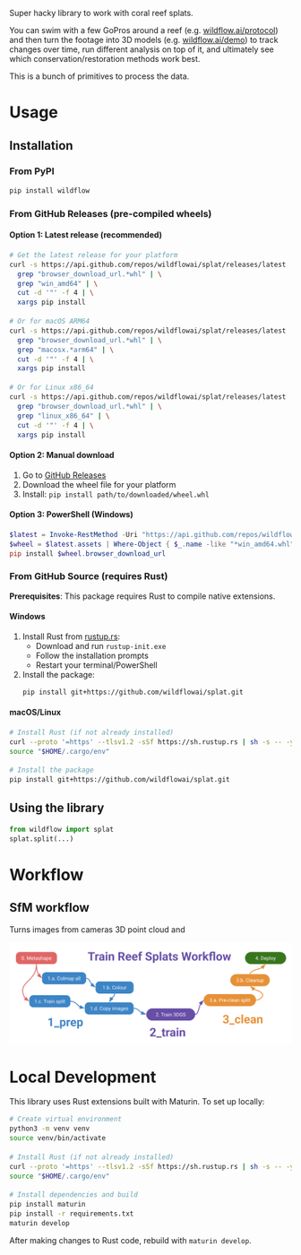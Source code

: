 Super hacky library to work with coral reef splats.

You can swim with a few GoPros around a reef (e.g. [wildflow.ai/protocol](https://wildflow.ai/protocol)) and then turn the footage into 3D models (e.g. [wildflow.ai/demo](https://wildflow.ai/demo)) to track changes over time, run different analysis on top of it, and ultimately see which conservation/restoration methods work best.

This is a bunch of primitives to process the data.

# Usage

## Installation

### From PyPI
```bash
pip install wildflow
```

### From GitHub Releases (pre-compiled wheels)

#### Option 1: Latest release (recommended)
```bash
# Get the latest release for your platform
curl -s https://api.github.com/repos/wildflowai/splat/releases/latest | \
  grep "browser_download_url.*whl" | \
  grep "win_amd64" | \
  cut -d '"' -f 4 | \
  xargs pip install

# Or for macOS ARM64
curl -s https://api.github.com/repos/wildflowai/splat/releases/latest | \
  grep "browser_download_url.*whl" | \
  grep "macosx.*arm64" | \
  cut -d '"' -f 4 | \
  xargs pip install

# Or for Linux x86_64
curl -s https://api.github.com/repos/wildflowai/splat/releases/latest | \
  grep "browser_download_url.*whl" | \
  grep "linux_x86_64" | \
  cut -d '"' -f 4 | \
  xargs pip install
```

#### Option 2: Manual download
1. Go to [GitHub Releases](https://github.com/wildflowai/splat/releases/latest)
2. Download the wheel file for your platform
3. Install: `pip install path/to/downloaded/wheel.whl`

#### Option 3: PowerShell (Windows)
```powershell
$latest = Invoke-RestMethod -Uri "https://api.github.com/repos/wildflowai/splat/releases/latest"
$wheel = $latest.assets | Where-Object { $_.name -like "*win_amd64.whl" } | Select-Object -First 1
pip install $wheel.browser_download_url
```

### From GitHub Source (requires Rust)

**Prerequisites**: This package requires Rust to compile native extensions.

#### Windows
1. Install Rust from [rustup.rs](https://rustup.rs/):
   - Download and run `rustup-init.exe`
   - Follow the installation prompts
   - Restart your terminal/PowerShell
2. Install the package:
   ```bash
   pip install git+https://github.com/wildflowai/splat.git
   ```

#### macOS/Linux
```bash
# Install Rust (if not already installed)
curl --proto '=https' --tlsv1.2 -sSf https://sh.rustup.rs | sh -s -- -y
source "$HOME/.cargo/env"

# Install the package
pip install git+https://github.com/wildflowai/splat.git
```

## Using the library
```py
from wildflow import splat
splat.split(...)
```

# Workflow

## SfM workflow
Turns images from cameras 3D point cloud and 

![](/images/wildflow-3dgs-wf.svg)

# Local Development

This library uses Rust extensions built with Maturin. To set up locally:

```bash
# Create virtual environment
python3 -m venv venv
source venv/bin/activate

# Install Rust (if not already installed)
curl --proto '=https' --tlsv1.2 -sSf https://sh.rustup.rs | sh -s -- -y
source "$HOME/.cargo/env"

# Install dependencies and build
pip install maturin
pip install -r requirements.txt
maturin develop
```

After making changes to Rust code, rebuild with `maturin develop`.


